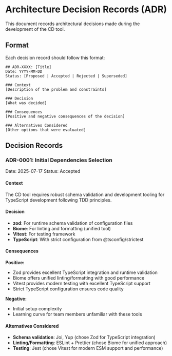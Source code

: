 # Architecture Decision Records (ADR)

This document records architectural decisions made during the development of the CD tool.

## Format

Each decision record should follow this format:

```
## ADR-XXXX: [Title]
Date: YYYY-MM-DD
Status: [Proposed | Accepted | Rejected | Superseded]

### Context
[Description of the problem and constraints]

### Decision
[What was decided]

### Consequences
[Positive and negative consequences of the decision]

### Alternatives Considered
[Other options that were evaluated]
```

## Decision Records

### ADR-0001: Initial Dependencies Selection
Date: 2025-07-17
Status: Accepted

#### Context
The CD tool requires robust schema validation and development tooling for TypeScript development following TDD principles.

#### Decision
- **zod**: For runtime schema validation of configuration files
- **Biome**: For linting and formatting (unified tool)
- **Vitest**: For testing framework
- **TypeScript**: With strict configuration from @tsconfig/strictest

#### Consequences
**Positive:**
- Zod provides excellent TypeScript integration and runtime validation
- Biome offers unified linting/formatting with good performance
- Vitest provides modern testing with excellent TypeScript support
- Strict TypeScript configuration ensures code quality

**Negative:**
- Initial setup complexity
- Learning curve for team members unfamiliar with these tools

#### Alternatives Considered
- **Schema validation**: Joi, Yup (chose Zod for TypeScript integration)
- **Linting/Formatting**: ESLint + Prettier (chose Biome for unified approach)
- **Testing**: Jest (chose Vitest for modern ESM support and performance)